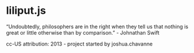 liliput.js
==========

“Undoubtedly, philosophers are in the right when they tell us that nothing is great or little otherwise than by comparison.” - Johnathan Swift

cc-US attribution:
2013 - project started by joshua.chavanne
